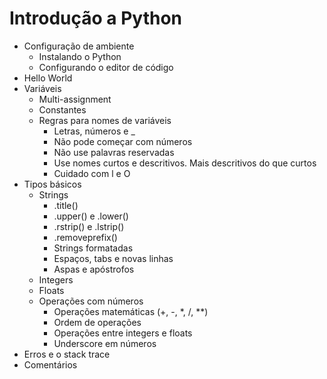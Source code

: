 # Introdução a Python

- Configuração de ambiente
    - Instalando o Python
    - Configurando o editor de código
- Hello World
- Variáveis
    - Multi-assignment
    - Constantes
    - Regras para nomes de variáveis
        - Letras, números e _
        - Não pode começar com números
        - Não use palavras reservadas
        - Use nomes curtos e descritivos. Mais descritivos do que curtos
        - Cuidado com l e O
- Tipos básicos
    - Strings
        - .title()
        - .upper() e .lower()
        - .rstrip() e .lstrip()
        - .removeprefix()
        - Strings formatadas
        - Espaços, tabs e novas linhas
        - Aspas e apóstrofos
    - Integers
    - Floats
    - Operações com números
        - Operações matemáticas (+, -, *, /, **)
        - Ordem de operações
        - Operações entre integers e floats
        - Underscore em números
- Erros e o stack trace
- Comentários
